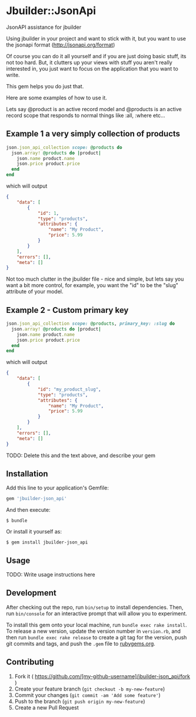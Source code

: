 # Jbuilder::JsonApi

JsonAPI assistance for jbuilder

Using jbuilder in your project and want to stick with it, but you want to use the jsonapi format (http://jsonapi.org/format)

Of course you can do it all yourself and if you are just doing basic stuff, its not too hard.
But, it clutters up your views with stuff you aren't really interested in, you just want to focus on the application
that you want to write.

This gem helps you do just that.

Here are some examples of how to use it.

Lets say @product is an active record model and @products is an active record scope that responds to normal
things like :all, :where etc...

## Example 1 a very simply collection of products

```ruby
json.json_api_collection scope: @products do
  json.array! @products do |product|
    json.name product.name
    json.price product.price
  end
end
```

which will output

```json
{
    "data": [
        {
            "id": 1,
            "type": "products",
            "attributes": {
                "name": "My Product",
                "price": 5.99
            }
        }
    ],
    "errors": [],
    "meta": []
}

```
Not too much clutter in the jbuilder file - nice and simple, but lets say you want a bit more control,
for example, you want the "id" to be the "slug" attribute of your model.

## Example 2 - Custom primary key

```ruby
json.json_api_collection scope: @products, primary_key: :slug do
  json.array! @products do |product|
    json.name product.name
    json.price product.price
  end
end
```

which will output

```json
{
    "data": [
        {
            "id": "my_product_slug",
            "type": "products",
            "attributes": {
                "name": "My Product",
                "price": 5.99
            }
        }
    ],
    "errors": [],
    "meta": []
}

```



TODO: Delete this and the text above, and describe your gem

## Installation

Add this line to your application's Gemfile:

```ruby
gem 'jbuilder-json_api'
```

And then execute:

    $ bundle

Or install it yourself as:

    $ gem install jbuilder-json_api

## Usage

TODO: Write usage instructions here

## Development

After checking out the repo, run `bin/setup` to install dependencies. Then, run `bin/console` for an interactive prompt that will allow you to experiment.

To install this gem onto your local machine, run `bundle exec rake install`. To release a new version, update the version number in `version.rb`, and then run `bundle exec rake release` to create a git tag for the version, push git commits and tags, and push the `.gem` file to [rubygems.org](https://rubygems.org).

## Contributing

1. Fork it ( https://github.com/[my-github-username]/jbuilder-json_api/fork )
2. Create your feature branch (`git checkout -b my-new-feature`)
3. Commit your changes (`git commit -am 'Add some feature'`)
4. Push to the branch (`git push origin my-new-feature`)
5. Create a new Pull Request
